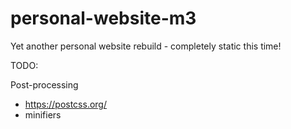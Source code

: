 # personal-website-m3
Yet another personal website rebuild - completely static this time!

TODO:

Post-processing
 - https://postcss.org/
 - minifiers
